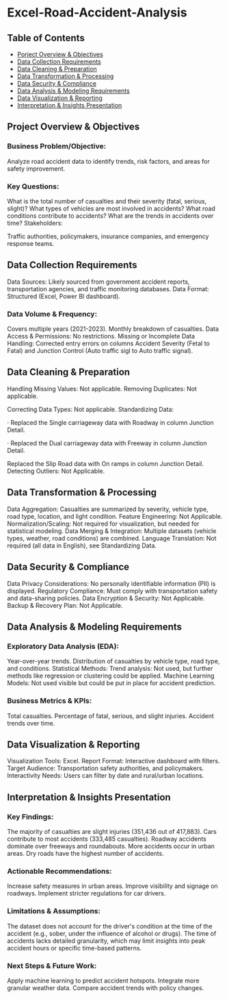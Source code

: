 # Excel-Road-Accident-Analysis

## Table of Contents
- [Porject Overview & Objectives](https://github.com/XBarc16/Data-Analyst-Portfolio/blob/main/Project/Excel%20Projects/Excel%20Road%20Accident%20Analysis/Readme.md#Project-Overview--Objectives)
- [Data Collection Requirements](https://github.com/XBarc16/Data-Analyst-Portfolio/blob/main/Project/Excel%20Projects/Excel%20Road%20Accident%20Analysis/Readme.md#Data-Collection-Requirements)
- [Data Cleaning & Preparation](https://github.com/XBarc16/Data-Analyst-Portfolio/blob/main/Project/Excel%20Projects/Excel%20Road%20Accident%20Analysis/Readme.md#Data-Cleaning--Preparation)
- [Data Transformation & Processing](https://github.com/XBarc16/Data-Analyst-Portfolio/blob/main/Project/Excel%20Projects/Excel%20Road%20Accident%20Analysis/Readme.md#Data-Transformation--Processing)
- [Data Security & Compliance](https://github.com/XBarc16/Data-Analyst-Portfolio/blob/main/Project/Excel%20Projects/Excel%20Road%20Accident%20Analysis/Readme.md#Data-Security--Compliance)
- [Data Analysis & Modeling Requirements](https://github.com/XBarc16/Data-Analyst-Portfolio/blob/main/Project/Excel%20Projects/Excel%20Road%20Accident%20Analysis/Readme.md#Data-Analysis--Modeling-Requirements) 
- [Data Visualization & Reporting](https://github.com/XBarc16/Data-Analyst-Portfolio/blob/main/Project/Excel%20Projects/Excel%20Road%20Accident%20Analysis/Readme.md#Data-Visualization--Reporting)
- [Interpretation & Insights Presentation](https://github.com/XBarc16/Data-Analyst-Portfolio/blob/main/Project/Excel%20Projects/Excel%20Road%20Accident%20Analysis/Readme.md#Interpretation--Insights-Presentation)

## Project Overview & Objectives

### Business Problem/Objective:

Analyze road accident data to identify trends, risk factors, and areas for safety improvement.


### Key Questions:

What is the total number of casualties and their severity (fatal, serious, slight)?
What types of vehicles are most involved in accidents?
What road conditions contribute to accidents?
What are the trends in accidents over time?
Stakeholders:

Traffic authorities, policymakers, insurance companies, and emergency response teams.

## Data Collection Requirements

Data Sources: Likely sourced from government accident reports, transportation agencies, and traffic monitoring databases.
Data Format: Structured (Excel, Power BI dashboard).

### Data Volume & Frequency:

Covers multiple years (2021-2023).
Monthly breakdown of casualties.
Data Access & Permissions: No restrictions.
Missing or Incomplete Data Handling: Corrected entry errors on columns Accident Severity (Fetal to Fatal) and Junction Control (Auto traffic sigl to Auto traffic signal).

## Data Cleaning & Preparation

Handling Missing Values: Not applicable.
Removing Duplicates: Not applicable.

Correcting Data Types: Not applicable.
Standardizing Data:  

·        Replaced the Single carriageway data with Roadway in column Junction Detail.

·        Replaced the Dual carriageway data with Freeway in column Junction Detail.

Replaced the Slip Road data with On ramps in column Junction Detail.
Detecting Outliers: Not Applicable.

## Data Transformation & Processing

Data Aggregation: Casualties are summarized by severity, vehicle type, road type, location, and light condition.
Feature Engineering: Not Applicable.
Normalization/Scaling: Not required for visualization, but needed for statistical modeling.
Data Merging & Integration: Multiple datasets (vehicle types, weather, road conditions) are combined.
Language Translation: Not required (all data in English), see Standardizing Data.

## Data Security & Compliance

Data Privacy Considerations: No personally identifiable information (PII) is displayed.
Regulatory Compliance: Must comply with transportation safety and data-sharing policies.
Data Encryption & Security: Not Applicable.
Backup & Recovery Plan: Not Applicable.

## Data Analysis & Modeling Requirements

### Exploratory Data Analysis (EDA):

Year-over-year trends.
Distribution of casualties by vehicle type, road type, and conditions.
Statistical Methods: Trend analysis: Not used, but further methods like regression or clustering could be applied.
Machine Learning Models: Not used visible but could be put in place for accident prediction.

### Business Metrics & KPIs:

Total casualties.
Percentage of fatal, serious, and slight injuries.
Accident trends over time.

## Data Visualization & Reporting

Visualization Tools: Excel.
Report Format: Interactive dashboard with filters.
Target Audience: Transportation safety authorities, and policymakers.
Interactivity Needs: Users can filter by date and rural/urban locations.

## Interpretation & Insights Presentation

### Key Findings:

The majority of casualties are slight injuries (351,436 out of 417,883).
Cars contribute to most accidents (333,485 casualties).
Roadway accidents dominate over freeways and roundabouts.
More accidents occur in urban areas.
Dry roads have the highest number of accidents.

### Actionable Recommendations:

Increase safety measures in urban areas.
Improve visibility and signage on roadways.
Implement stricter regulations for car drivers.

### Limitations & Assumptions:

The dataset does not account for the driver's condition at the time of the accident (e.g., sober, under the influence of alcohol or drugs).
The time of accidents lacks detailed granularity, which may limit insights into peak accident hours or specific time-based patterns.

### Next Steps & Future Work:

Apply machine learning to predict accident hotspots.
Integrate more granular weather data.
Compare accident trends with policy changes.
